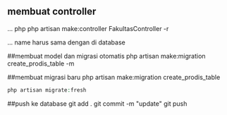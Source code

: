## membuat controller

... php
php artisan make:controller FakultasController -r

...
name harus sama dengan di database

##membuat model dan migrasi otomatis
php artisan make:migration create_prodis_table -m

##membuat migrasi baru
php artisan make:migration create_prodis_table

```php
php artisan migrate:fresh
```
##push ke database
git add .
git commit -m "update"
git push